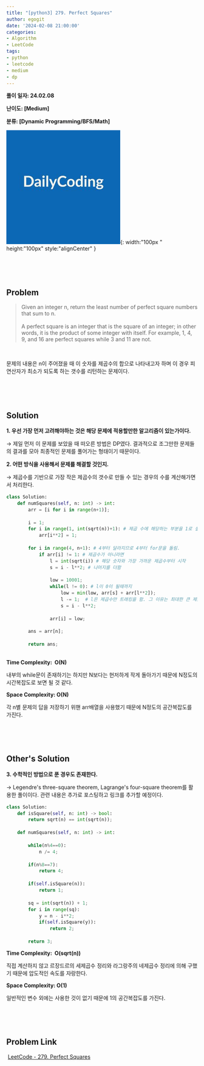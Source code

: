 ```yaml
---
title: "[python3] 279. Perfect Squares"
author: egogit
date: '2024-02-08 21:00:00'
categories:
- Algorithm
- LeetCode
tags:
- python
- leetcode
- medium
- dp
---
```


**풀이 일자: 24.02.08**

**난이도: \[Medium\]**

**분류: \[Dynamic Programming/BFS/Math\]**

![thumbnail](/assets/img/thumbnail/dailycode.jpg){:  width:"100px " height:"100px" style:"alignCenter" }

<br/><br/><br/>
## Problem

> Given an integer n, return the least number of perfect square numbers that sum to n.\
\
A perfect square is an integer that is the square of an integer; in other words, it is the product of some integer with itself. For example, 1, 4, 9, and 16 are perfect squares while 3 and 11 are not.

<br/>

문제의 내용은 n이 주어졌을 때 이 숫자를 제곱수의 합으로 나타내고자 하며 이 경우 피연산자가 최소가 되도록 하는 갯수를 리턴하는 문제이다.

<br/><br/><br/>
## Solution

**1\. 우선 가장 먼저 고려해야하는 것은 해당 문제에 적용할만한 알고리즘이 있는가이다.**

→ 제일 먼저 이 문제를 보았을 때 떠오른 방법은 DP였다. 결과적으로 조그만한 문제들의 결과를 모아 최종적인 문제를 풀어가는 형태이기 때문이다.

**2\. 어떤 방식을 사용해서 문제를 해결할 것인지.**

→ 제곱수를 기반으로 가장 작은 제곱수의 갯수로 만들 수 있는 경우의 수를 계산해가면서 처리한다.


```python
class Solution:
    def numSquares(self, n: int) -> int:
        arr = [i for i in range(n+1)];

        i = 1;
        for i in range(1, int(sqrt(n))+1): # 제곱 수에 해당하는 부분을 1로 설정
            arr[i**2] = 1;
        
        for i in range(4, n+1): # 4부터 달라지므로 4부터 for문을 돌림.
            if arr[i] != 1: # 제곱수가 아니라면
                l = int(sqrt(i)) # 해당 숫자와 가장 가까운 제곱수부터 시작
                s = i - l**2; # 나머지를 더함

                low = 10001;
                while(l != 0): # l이 0이 될때까지
                    low = min(low, arr[s] + arr[l**2]);
                    l -= 1;  # l은 제곱수만 트래킹을 함. 그 이유는 최대한 큰 제곱수가 들어가야 피연산자의 갯수가 늘어날 수 있기 때문
                    s = i - l**2; 

                arr[i] = low;
                
        ans = arr[n];

        return ans;
        
```
**Time Complexity:  O(N)**

내부의 while문이 존재하기는 하지만 N보다는 현저하게 작게 돌아가기 때문에 N정도의 시간복잡도로 보면 될 것 같다.

**Space Complexity: O(N)**

각 n별 문제의 답을 저장하기 위핸 arr배열을 사용했기 때문에 N정도의 공간복잡도를 가진다.


<br/><br/><br/>
## Other's Solution

**3\. 수학적인 방법으로 푼 경우도 존재한다.**

→ Legendre's three-square theorem, Lagrange's four-square theorem를 활용한 풀이이다. 관련 내용은 추가로 포스팅하고 링크를 추가할 예정이다.

```python
class Solution:
    def isSquare(self, n: int) -> bool:
        return sqrt(n) == int(sqrt(n));

    def numSquares(self, n: int) -> int:
        
        while(n%4==0):
            n /= 4;
        
        if(n%8==7):
            return 4;
        
        if(self.isSquare(n)):
            return 1;

        sq = int(sqrt(n)) + 1;
        for i in range(sq):
            y = n - i**2;
            if(self.isSquare(y)):
                return 2;
        
        return 3;


```
**Time Complexity:  O(sqrt(n))**

직접 계산하지 않고 르장드르의 세제곱수 정리와 라그랑주의 네제곱수 정리에 의해 구했기 때문에 압도적인 속도를 자랑한다.

**Space Complexity: O(1)**

일반적인 변수 외에는 사용한 것이 없기 때문에 1의 공간복잡도를 가진다.

<br/><br/><br/>
## Problem Link

 [LeetCode - 279. Perfect Squares](https://leetcode.com/problems/perfect-squares/)
